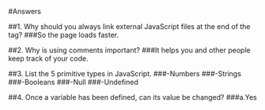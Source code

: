 #Answers

##1. Why should you always link external JavaScript files at the end of the <body> tag?
###So the page loads faster.

##2. Why is using comments important?
###It helps you and other people keep track of your code.

##3. List the 5 primitive types in JavaScript.
###-Numbers
###-Strings
###-Booleans
###-Null
###-Undefined

##4. Once a variable has been defined, can its value be changed?
###a.Yes
